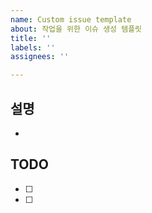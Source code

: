```yaml
---
name: Custom issue template
about: 작업을 위한 이슈 생성 템플릿
title: ''
labels: ''
assignees: ''

---
```


## 설명
- 


## TODO
- [ ] 
- [ ]
